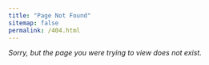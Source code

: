 ```yaml
---
title: "Page Not Found"
sitemap: false
permalink: /404.html
---
```


*Sorry, but the page you were trying to view does not exist.*

<br>
<br>
<br>
<br>
<br>
<br>
<br>
<br>
<br>
<br>
<br>
<br>
<br>
<br>
<br>
<br>
<br>
<br>
<br>
<br>
